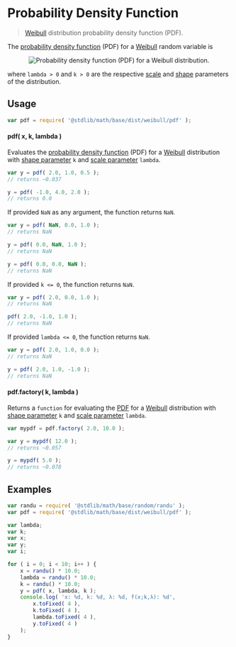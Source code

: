 # Probability Density Function

> [Weibull][weibull] distribution probability density function (PDF).


<section class="intro">

The [probability density function][pdf] (PDF) for a [Weibull][weibull] random variable is

<!-- <equation class="equation" label="eq:weibull_pdf" align="center" raw="f(x;\lambda,k) = \begin{cases} \frac{k}{\lambda}\left (\frac{x}{\lambda} \right)^{k-1}e^{-(x/\lambda)^k} &amp; x \geq 0 \\ 0 &amp; x < 0\end{cases}" alt="Probability density function (PDF) for a Weibull distribution."> -->

<div class="equation" align="center" data-raw-text="
    f(x;\lambda,k) = \begin{cases} \frac{k}{\lambda}\left (\frac{x}{\lambda} \right)^{k-1}e^{-(x/\lambda)^k} &amp; x \geq 0 \\ 0 &amp; x < 0\end{cases}" data-equation="eq:weibull_pdf">
    <img src="" alt="Probability density function (PDF) for a Weibull distribution.">
    <br>
</div>

<!-- </equation> -->

where `lambda > 0` and `k > 0` are the respective [scale][scale] and [shape][shape] parameters of the distribution.

</section>

<!-- /.intro -->


<section class="usage">

## Usage

``` javascript
var pdf = require( '@stdlib/math/base/dist/weibull/pdf' );
```

#### pdf( x, k, lambda )

Evaluates the [probability density function][pdf] (PDF) for a [Weibull][weibull] distribution with [shape parameter][shape] `k` and [scale parameter][scale] `lambda`.

``` javascript
var y = pdf( 2.0, 1.0, 0.5 );
// returns ~0.037

y = pdf( -1.0, 4.0, 2.0 );
// returns 0.0
```

If provided `NaN` as any argument, the function returns `NaN`.

``` javascript
var y = pdf( NaN, 0.0, 1.0 );
// returns NaN

y = pdf( 0.0, NaN, 1.0 );
// returns NaN

y = pdf( 0.0, 0.0, NaN );
// returns NaN
```

If provided `k <= 0`, the function returns `NaN`.

``` javascript
var y = pdf( 2.0, 0.0, 1.0 );
// returns NaN

pdf( 2.0, -1.0, 1.0 );
// returns NaN
```

If provided `lambda <= 0`, the function returns `NaN`.

``` javascript
var y = pdf( 2.0, 1.0, 0.0 );
// returns NaN

y = pdf( 2.0, 1.0, -1.0 );
// returns NaN
```

#### pdf.factory( k, lambda )

Returns a `function` for evaluating the [PDF][pdf] for a [Weibull][weibull] distribution with [shape parameter][shape] `k` and [scale parameter][scale] `lambda`.

``` javascript
var mypdf = pdf.factory( 2.0, 10.0 );

var y = mypdf( 12.0 );
// returns ~0.057

y = mypdf( 5.0 );
// returns ~0.078
```

</section>

<!-- /.usage -->


<section class="examples">

## Examples

``` javascript
var randu = require( '@stdlib/math/base/random/randu' );
var pdf = require( '@stdlib/math/base/dist/weibull/pdf' );

var lambda;
var k;
var x;
var y;
var i;

for ( i = 0; i < 10; i++ ) {
    x = randu() * 10.0;
    lambda = randu() * 10.0;
    k = randu() * 10.0;
    y = pdf( x, lambda, k );
    console.log( 'x: %d, k: %d, λ: %d, f(x;k,λ): %d',
        x.toFixed( 4 ),
        k.toFixed( 4 ),
        lambda.toFixed( 4 ),
        y.toFixed( 4 )
    );
}
```

</section>

<!-- /.examples -->


<section class="links">

[pdf]: https://en.wikipedia.org/wiki/Probability_density_function
[weibull]: https://en.wikipedia.org/wiki/Weibull_distribution
[shape]: https://en.wikipedia.org/wiki/Shape_parameter
[scale]: https://en.wikipedia.org/wiki/Scale_parameter

</section>

<!-- /.links -->
